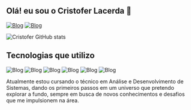 ## Olá! eu sou o Cristofer Lacerda 👋

[![Blog](https://img.shields.io/badge/LinkedIn-0077B5?style=for-the-badge&logo=linkedin&logoColor=white)](https://www.linkedin.com/in/cristofer-lacerda-86985b357/)
[![Blog](https://img.shields.io/badge/Instagram-E4405F?style=for-the-badge&logo=instagram&logoColor=white)](https://www.instagram.com/lacerdaxz_k/)

![Cristofer GitHub stats](https://github-readme-stats.vercel.app/api?username=CristoferLacerda&show_icons=true&theme=dracula)

 ## Tecnologias que utilizo

![Blog](https://img.shields.io/badge/HTML5-E34F26?style=for-the-badge&logo=html5&logoColor=white)
![Blog](https://img.shields.io/badge/CSS3-1572B6?style=for-the-badge&logo=css3&logoColor=white)
![Blog](https://img.shields.io/badge/JavaScript-F7DF1E?style=for-the-badge&logo=javascript&logoColor=black)
![Blog](https://img.shields.io/badge/Express.js-404D59?style=for-the-badge)
![Blog](https://img.shields.io/badge/Node.js-43853D?style=for-the-badge&logo=node.js&logoColor=white)
![Blog](https://img.shields.io/badge/MySQL-00000F?style=for-the-badge&logo=mysql&logoColor=white)
<br/>

Atualmente estou cursando o técnico em Análise e Desenvolvimento de Sistemas, dando os primeiros passos em um universo que pretendo explorar a fundo, sempre em busca de novos conhecimentos e desafios que me impulsionem na área.
